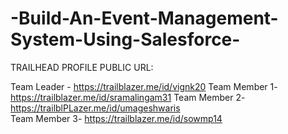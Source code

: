 # -Build-An-Event-Management-System-Using-Salesforce-

TRAILHEAD PROFILE PUBLIC URL: 
 
Team Leader  - https://trailblazer.me/id/vignk20
Team Member 1- https://trailblazer.me/id/sramalingam31
Team Member 2- https://trailblPLazer.me/id/umageshwaris  
Team Member 3- https://trailblazer.me/id/sowmp14 
